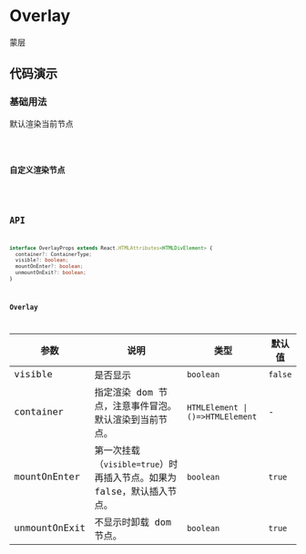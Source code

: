 # Overlay

蒙层

## 代码演示

### 基础用法

默认渲染当前节点

<code src='./demos/basic.tsx' />

### 自定义渲染节点

<code src='./demos/container.tsx' />

## API

```typescript
interface OverlayProps extends React.HTMLAttributes<HTMLDivElement> {
  container?: ContainerType;
  visible?: boolean;
  mountOnEnter?: boolean;
  unmountOnExit?: boolean;
}
```

### Overlay

| 参数 | 说明 | 类型 | 默认值 |
| --- | --- | --- | --- |
| visible | 是否显示 | `boolean` | `false` |
| container | 指定渲染 dom 节点，注意事件冒泡。默认渲染到当前节点。 | `HTMLElement \| ()=>HTMLElement` | - |
| mountOnEnter | 第一次挂载（`visible=true`）时再插入节点。如果为 false，默认插入节点。 | `boolean` | `true` |
| unmountOnExit | 不显示时卸载 dom 节点。 | `boolean` | `true` |
